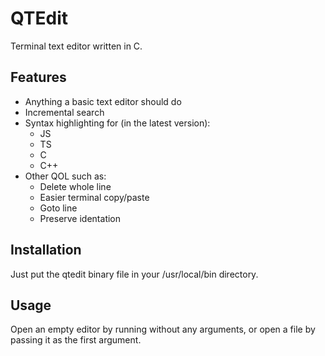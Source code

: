 # QTEdit

Terminal text editor written in C.

## Features

- Anything a basic text editor should do
- Incremental search
- Syntax highlighting for (in the latest version):
  - JS
  - TS
  - C
  - C++
- Other QOL such as:
  - Delete whole line
  - Easier terminal copy/paste
  - Goto line
  - Preserve identation

## Installation

Just put the qtedit binary file in your /usr/local/bin directory.

## Usage

Open an empty editor by running without any arguments, or open a file by passing it as the first argument.

